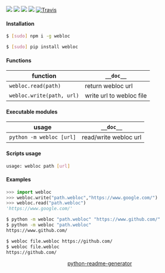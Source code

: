 <!--
https://pypi.org/project/readme-generator/
https://pypi.org/project/python-readme-generator/
-->

[![](https://img.shields.io/badge/OS-MacOS-blue.svg?longCache=True)]()
[![](https://img.shields.io/pypi/pyversions/webloc.svg?longCache=True)](https://pypi.org/project/webloc/)
[![](https://img.shields.io/pypi/v/webloc.svg?maxAge=3600)](https://pypi.org/project/webloc/)
[![](https://img.shields.io/npm/v/webloc.svg?maxAge=3600)](https://www.npmjs.com/package/webloc)
[![Travis](https://api.travis-ci.org/looking-for-a-job/webloc.py.svg?branch=master)](https://travis-ci.org/looking-for-a-job/webloc.py/)

#### Installation
```bash
$ [sudo] npm i -g webloc
```
```bash
$ [sudo] pip install webloc
```

#### Functions
function|`__doc__`
-|-
`webloc.read(path)` |return webloc url
`webloc.write(path, url)` |write url to webloc file

#### Executable modules
usage|`__doc__`
-|-
`python -m webloc [url]` |read/write webloc url

#### Scripts usage
```bash
usage: webloc path [url]
```

#### Examples
```python
>>> import webloc
>>> webloc.write("path.webloc","https://www.google.com/")
>>> webloc.read("path.webloc")
'https://www.google.com/'
```

```bash
$ python -m webloc "path.webloc" "https://www.github.com/"
$ python -m webloc "path.webloc"
https://www.github.com/
```

```bash
$ webloc file.webloc https://github.com/
$ webloc file.webloc
https://github.com/
```

<p align="center">
    <a href="https://pypi.org/project/python-readme-generator/">python-readme-generator</a>
</p>